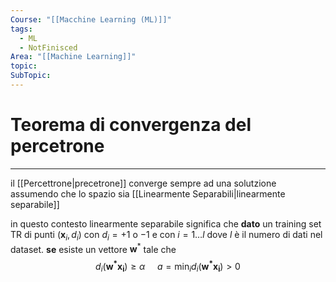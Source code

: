 ```yaml
---
Course: "[[Macchine Learning (ML)]]"
tags:
  - ML
  - NotFinisced
Area: "[[Machine Learning]]"
topic: 
SubTopic:
---
```

# Teorema di convergenza del percetrone
---
il [[Percettrone|precetrone]] converge sempre ad una solutzione assumendo che lo spazio sia [[Linearmente Separabili|linearmente separabile]] 

in questo contesto linearmente separabile significa che 
__dato__ un training set TR di punti $(\mathbf{x}_i,d_i)$ con $d_i =+1$  o $-1$ e con $i=1\dots l$ dove $l$ è il numero di dati nel dataset.
__se__ esiste un vettore $\mathbf{w}^*$ tale che $$d_i(\mathbf{w^*x_i}) \geq \alpha \ \ \ \ \ a=\min_i d_i(\mathbf{w^*x_i})>0$$

